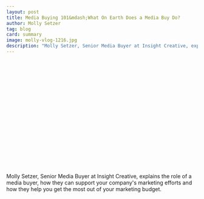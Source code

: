 ```yaml
---
layout: post
title: Media Buying 101&mdash;What On Earth Does a Media Buy Do?
author: Molly Setzer
tag: blog
card: summary
image: molly-vlog-1216.jpg
description: "Molly Setzer, Senior Media Buyer at Insight Creative, explains the role of a media buyer, how they can support your company's marketing efforts and how they help you get the most out of your marketing budget."
---
```

<script src="//fast.wistia.com/embed/medias/ghu8mxazjp.jsonp" async></script><script src="//fast.wistia.com/assets/external/E-v1.js" async></script><div class="wistia_responsive_padding" style="padding:56.25% 0 0 0;position:relative;"><div class="wistia_responsive_wrapper" style="height:100%;left:0;position:absolute;top:0;width:100%;"><div class="wistia_embed wistia_async_ghu8mxazjp seo=false videoFoam=true" style="height:100%;width:100%">&nbsp;</div></div></div>

Molly Setzer, Senior Media Buyer at Insight Creative, explains the role of a media buyer, how they can support your company's marketing efforts and how they help you get the most out of your marketing budget.
